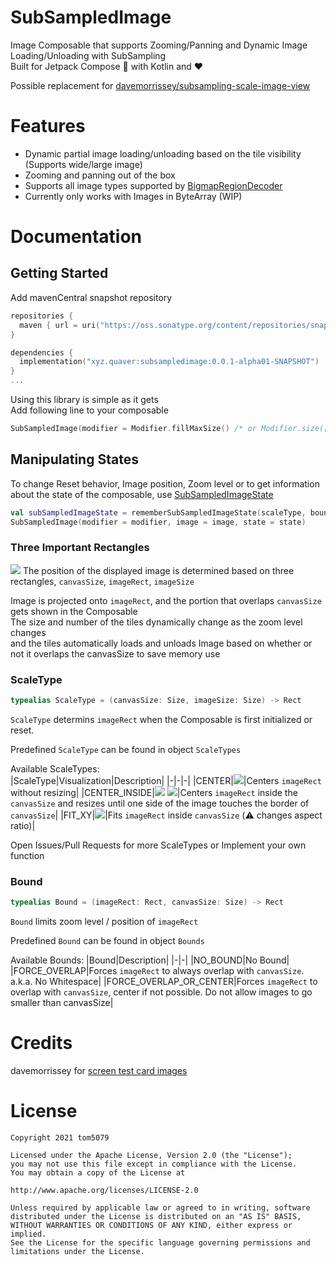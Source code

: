 # SubSampledImage

Image Composable that supports Zooming/Panning and Dynamic Image Loading/Unloading with SubSampling  
Built for Jetpack Compose :rocket: with Kotlin and :heart:  

Possible replacement for [davemorrissey/subsampling-scale-image-view](https://github.com/davemorrissey/subsampling-scale-image-view)

# Features

- Dynamic partial image loading/unloading based on the tile visibility (Supports wide/large image)
- Zooming and panning out of the box
- Supports all image types supported by [BigmapRegionDecoder](https://developer.android.com/reference/android/graphics/BitmapRegionDecoder)
- Currently only works with Images in ByteArray (WIP)

# Documentation

## Getting Started

Add mavenCentral snapshot repository
```kotlin
repositories {
  maven { url = uri("https://oss.sonatype.org/content/repositories/snapshots") }
}

dependencies {
  implementation("xyz.quaver:subsampledimage:0.0.1-alpha01-SNAPSHOT")
}
...


```

Using this library is simple as it gets  
Add following line to your composable  

```kotlin
SubSampledImage(modifier = Modifier.fillMaxSize() /* or Modifier.size([image size]) */, image = [image ByteArray])
```

## Manipulating States

To change Reset behavior, Image position, Zoom level or to get information about the state of the composable, use [SubSampledImageState](https://github.com/tom5079/SubSampledImage/blob/master/library/src/main/java/xyz/quaver/graphics/subsampledimage/SubSampledImageState.kt)

```kotlin
val subSampledImageState = rememberSubSampledImageState(scaleType, bound)
SubSampledImage(modifier = modifier, image = image, state = state)
```

### Three Important Rectangles

![](https://github.com/tom5079/SubSampledImage/blob/master/docs/images/state.jpg)
The position of the displayed image is determined based on three rectangles, `canvasSize`, `imageRect`, `imageSize`

Image is projected onto `imageRect`, and the portion that overlaps `canvasSize` gets shown in the Composable  
The size and number of the tiles dynamically change as the zoom level changes  
and the tiles automatically loads and unloads Image based on whether or not it overlaps the canvasSize to save memory use

### ScaleType
```kotlin
typealias ScaleType = (canvasSize: Size, imageSize: Size) -> Rect
```

`ScaleType` determins `imageRect` when the Composable is first initialized or reset.  

Predefined `ScaleType` can be found in object `ScaleTypes`  

Available ScaleTypes:  
|ScaleType|Visualization|Description|
|-|-|-|
|CENTER|![](https://github.com/tom5079/SubSampledImage/blob/master/docs/images/CENTER.jpg?raw=true)|Centers `imageRect` without resizing|
|CENTER_INSIDE|![](https://github.com/tom5079/SubSampledImage/blob/master/docs/images/CENTER_INSIDE_WIDTH.jpg?raw=true) ![](https://github.com/tom5079/SubSampledImage/blob/master/docs/images/CENTER_INSIDE_HEIGHT.jpg?raw=true)|Centers `imageRect` inside the `canvasSize` and resizes until one side of the image touches the border of `canvasSize`|
|FIT_XY|![](https://github.com/tom5079/SubSampledImage/blob/master/docs/images/FIT_XY.jpg?raw=true)|Fits `imageRect` inside `canvasSize`  (:warning: changes aspect ratio)|

Open Issues/Pull Requests for more ScaleTypes or Implement your own function

### Bound
```kotlin
typealias Bound = (imageRect: Rect, canvasSize: Size) -> Rect
```

`Bound` limits zoom level / position of `imageRect`

Predefined `Bound` can be found in object `Bounds`

Available Bounds:
|Bound|Description|
|-|-|
|NO_BOUND|No Bound|
|FORCE_OVERLAP|Forces `imageRect` to always overlap with `canvasSize`. a.k.a. No Whitespace|
|FORCE_OVERLAP_OR_CENTER|Forces `imageRect` to overlap with `canvasSize`, center if not possible. Do not allow images to go smaller than canvasSize|

# Credits

davemorrissey for [screen test card images](https://github.com/davemorrissey/screen-test-card)

# License

```
Copyright 2021 tom5079

Licensed under the Apache License, Version 2.0 (the "License");
you may not use this file except in compliance with the License.
You may obtain a copy of the License at

http://www.apache.org/licenses/LICENSE-2.0

Unless required by applicable law or agreed to in writing, software
distributed under the License is distributed on an "AS IS" BASIS,
WITHOUT WARRANTIES OR CONDITIONS OF ANY KIND, either express or implied.
See the License for the specific language governing permissions and
limitations under the License.
```
